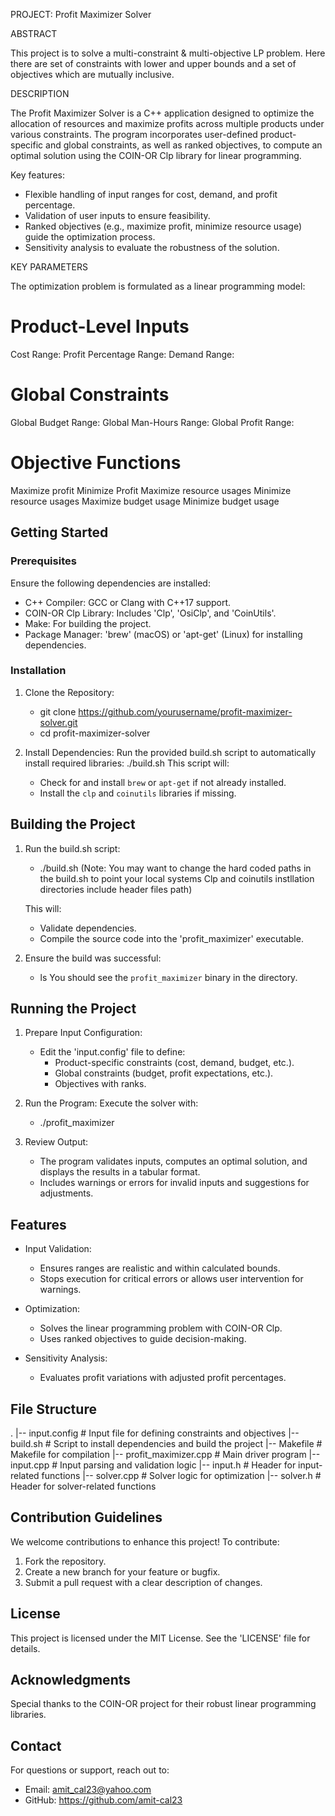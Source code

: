 PROJECT: Profit Maximizer Solver

ABSTRACT

This project is to solve a multi-constraint & multi-objective LP problem.
Here there are set of constraints with lower and upper bounds and a set of objectives 
which are mutually inclusive.


DESCRIPTION

The Profit Maximizer Solver is a C++ application designed to optimize the allocation of resources 
and maximize profits across multiple products under various constraints. The program incorporates 
user-defined product-specific and global constraints, as well as ranked objectives, to compute an 
optimal solution using the COIN-OR Clp library for linear programming.

Key features:
- Flexible handling of input ranges for cost, demand, and profit percentage.
- Validation of user inputs to ensure feasibility.
- Ranked objectives (e.g., maximize profit, minimize resource usage) guide the optimization process.
- Sensitivity analysis to evaluate the robustness of the solution.


KEY PARAMETERS

The optimization problem is formulated as a linear programming model:

# Product-Level Inputs
Cost Range:
Profit Percentage Range:
Demand Range:

# Global Constraints
Global Budget Range:
Global Man-Hours Range:
Global Profit Range:

# Objective Functions
Maximize profit
Minimize Profit
Maximize resource usages
Minimize resource usages
Maximize budget usage
Minimize budget usage

## Getting Started

### Prerequisites

Ensure the following dependencies are installed:
- C++ Compiler: GCC or Clang with C++17 support.
- COIN-OR Clp Library: Includes 'Clp', 'OsiClp', and 'CoinUtils'.
- Make: For building the project.
- Package Manager: 'brew' (macOS) or 'apt-get' (Linux) for installing dependencies.

### Installation

1. Clone the Repository:
  
   - git clone https://github.com/yourusername/profit-maximizer-solver.git
   - cd profit-maximizer-solver

2. Install Dependencies:
   Run the provided build.sh script to automatically install required libraries:
   ./build.sh
   This script will:
   - Check for and install `brew` or `apt-get` if not already installed.
   - Install the `clp` and `coinutils` libraries if missing.

## Building the Project

1. Run the build.sh script:
   - ./build.sh (Note: You may want to change the hard coded paths in the build.sh to point
   your local systems Clp and coinutils instllation directories include header files path)
   
   This will:
   - Validate dependencies.
   - Compile the source code into the 'profit_maximizer' executable.

2. Ensure the build was successful:
   - ls
   You should see the `profit_maximizer` binary in the directory.

## Running the Project

1. Prepare Input Configuration:
   - Edit the 'input.config' file to define:
     - Product-specific constraints (cost, demand, budget, etc.).
     - Global constraints (budget, profit expectations, etc.).
     - Objectives with ranks.

2. Run the Program:
   Execute the solver with:
   - ./profit_maximizer

3. Review Output:
   - The program validates inputs, computes an optimal solution, and displays the results in a tabular format.
   - Includes warnings or errors for invalid inputs and suggestions for adjustments.

## Features

- Input Validation:
  - Ensures ranges are realistic and within calculated bounds.
  - Stops execution for critical errors or allows user intervention for warnings.

- Optimization:
  - Solves the linear programming problem with COIN-OR Clp.
  - Uses ranked objectives to guide decision-making.

- Sensitivity Analysis:
  - Evaluates profit variations with adjusted profit percentages.

## File Structure
.
|-- input.config      # Input file for defining constraints and objectives
|-- build.sh          # Script to install dependencies and build the project
|-- Makefile          # Makefile for compilation
|-- profit_maximizer.cpp  # Main driver program
|-- input.cpp         # Input parsing and validation logic
|-- input.h           # Header for input-related functions
|-- solver.cpp        # Solver logic for optimization
|-- solver.h          # Header for solver-related functions

## Contribution Guidelines

We welcome contributions to enhance this project! To contribute:
1. Fork the repository.
2. Create a new branch for your feature or bugfix.
3. Submit a pull request with a clear description of changes.

## License

This project is licensed under the MIT License. See the 'LICENSE' file for details.

## Acknowledgments

Special thanks to the COIN-OR project for their robust linear programming libraries.

## Contact

For questions or support, reach out to:
- Email:    amit_cal23@yahoo.com
- GitHub:   https://github.com/amit-cal23

